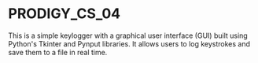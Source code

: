 # PRODIGY_CS_04
This is a simple keylogger with a graphical user interface (GUI) built using Python's Tkinter and Pynput libraries. It allows users to log keystrokes and save them to a file in real time.

